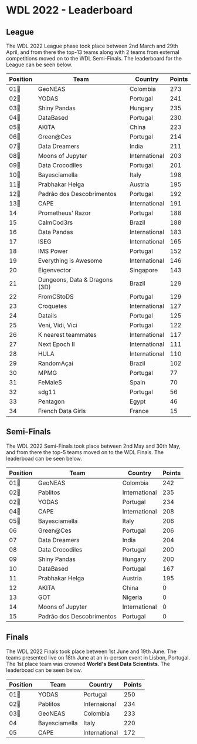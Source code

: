 # WDL 2022 - Leaderboard

## League
The WDL 2022 League phase took place between 2nd March and 29th April, and from there the top-13 teams along with 2 teams from external competitions moved on to the WDL Semi-Finals. The leaderboard for the League can be seen below.

|Position|Team                          |Country       |Points|
|--------|------------------------------|--------------|------|
|01🏅    |GeoNEAS                       |Colombia      |273   |
|02🏅    |YODAS                         |Portugal      |241   |
|03🏅    |Shiny Pandas                  |Hungary       |235   |
|04🏅    |DataBased                     |Portugal      |230   |
|05🏅    |AKITA                         |China         |223   |
|06🏅    |Green@Ces                     |Portugal      |214   |
|07🏅    |Data Dreamers                 |India         |211   |
|08🏅    |Moons of Jupyter              |International |203   |
|09🏅    |Data Crocodiles               |Portugal      |201   |
|10🏅    |Bayesciamella                 |Italy         |198   |
|11🏅    |Prabhakar Helga               |Austria       |195   |
|12🏅    |Padrão dos Descobrimentos     |Portugal      |192   |
|13🏅    |CAPE                          |International |191   |
|14      |Prometheus' Razor             |Portugal       |188   |
|15      |CalmCod3rs                    |Brazil         |188   |
|16      |Data Pandas                   |International  |183   |
|17      |ISEG                          |International  |165   |
|18      |IMS Power                     |Portugal       |152   |
|19      |Everything is Awesome         |International  |146   |
|20      |Eigenvector                   |Singapore      |143   |
|21      |Dungeons, Data & Dragons (3D) |Brazil         |129   |
|22      |FromCStoDS                    |Portugal       |129   |
|23      |Croquetes                     |International  |127   |
|24      |Datails                       |Portugal       |125   |
|25      |Veni, Vidi, Vici              |Portugal       |122   |
|26      |K nearest teammates           |International  |117   |
|27      |Next Epoch II                 |International  |111   |
|28      |HULA                          |International  |110   |
|29      |RandomAçai                    |Brazil         |102   |
|30      |MPMG                          |Portugal       |77    |
|31      |FeMaleS                       |Spain          |70    |
|32      |sdg11                         |Portugal       |56    |
|33      |Pentagon                      |Egypt          |46    |
|34      |French Data Girls             |France         |15    |

## Semi-Finals
The WDL 2022 Semi-Finals took place between 2nd May and 30th May, and from there the top-5 teams moved on to the WDL Finals. The leaderboad can be seen below.

|Position|Team                          |Country       |Points|
|--------|------------------------------|--------------|------|
|01🏅    |GeoNEAS                       |Colombia      |242   |
|02🏅    |Pablitos                      |International  |235   |
|02🏅    |YODAS                         |Portugal      |234   |
|04🏅    |CAPE                          |International |208   |
|05🏅    |Bayesciamella                 |Italy         |206   |
|06      |Green@Ces                     |Portugal      |206   |
|07      |Data Dreamers                 |India         |204   |
|08      |Data Crocodiles               |Portugal      |200   |
|09      |Shiny Pandas                  |Hungary       |200   |
|10      |DataBased                     |Portugal      |167   |
|11      |Prabhakar Helga               |Austria       |195   |
|12      |AKITA                         |China         |0     |
|13      |GOT                           |Nigeria       |0     |
|14      |Moons of Jupyter              |International |0     |
|15      |Padrão dos Descobrimentos     |Portugal      |0     |



## Finals
The WDL 2022 Finals took place between 1st June and 19th June. The teams presented live on 18th June at an in-person event in Lisbon, Portugal. The 1st place team was crowned **World's Best Data Scientists**. The leaderboad can be seen below.

|Position|Team                          |Country       |Points|
|--------|------------------------------|--------------|------|
|01🥇    |YODAS                         |Portugal      |250   |
|02🥈    |Pablitos                      |Internaional  |234   |
|03🥉    |GeoNEAS                       |Colombia      |233   |
|04      |Bayesciamella                 |Italy         |220   |
|05      |CAPE                          |International |172   |
